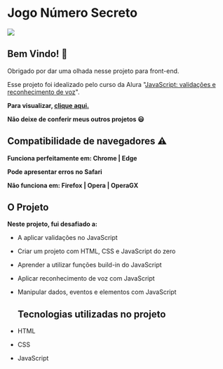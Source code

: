 
# Jogo Número Secreto
[![](https://camo.githubusercontent.com/459f141bd5e24c179a0e2dd49691e290ed5c5d4b4cb97767daee7cfaf6e31121/687474703a2f2f696d672e736869656c64732e696f2f7374617469632f76313f6c6162656c3d535441545553266d6573736167653d434f4e434c5549444f26636f6c6f723d475245454e267374796c653d666f722d7468652d6261646765)](https://camo.githubusercontent.com/459f141bd5e24c179a0e2dd49691e290ed5c5d4b4cb97767daee7cfaf6e31121/687474703a2f2f696d672e736869656c64732e696f2f7374617469632f76313f6c6162656c3d535441545553266d6573736167653d434f4e434c5549444f26636f6c6f723d475245454e267374796c653d666f722d7468652d6261646765)

  


  
## Bem Vindo! 👋

  

Obrigado por dar uma olhada nesse projeto para front-end.


Esse projeto foi idealizado pelo curso da Alura "[JavaScript: validações e reconhecimento de voz](https://cursos.alura.com.br/course/javascript-validacoes-reconhecimento-voz)".   

**Para visualizar, [clique aqui.](https://luizfelipesantospereira.github.io/jogo-numero-secreto/)**

**Não deixe de conferir meus outros projetos :smiley:**

  
## Compatibilidade de navegadores ⚠
**Funciona perfeitamente em: Chrome | Edge**

**Pode apresentar erros no Safari**

**Não funciona em: Firefox | Opera | OperaGX**

## O Projeto

  
**Neste projeto, fui desafiado a:**
- A aplicar validações no JavaScript
- Criar um projeto com HTML, CSS e JavaScript do zero
- Aprender a utilizar funções build-in do JavaScript
- Aplicar reconhecimento de voz com JavaScript
- Manipular dados, eventos e elementos com JavaScript

  ## Tecnologias utilizadas no projeto

-   HTML
-   CSS
-  JavaScript

